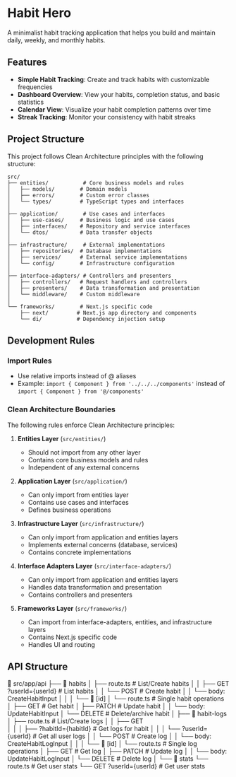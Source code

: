 # Habit Hero

A minimalist habit tracking application that helps you build and maintain daily, weekly, and monthly habits.

## Features

- **Simple Habit Tracking**: Create and track habits with customizable frequencies
- **Dashboard Overview**: View your habits, completion status, and basic statistics
- **Calendar View**: Visualize your habit completion patterns over time
- **Streak Tracking**: Monitor your consistency with habit streaks

## Project Structure

This project follows Clean Architecture principles with the following structure:

```
src/
├── entities/           # Core business models and rules
│   ├── models/        # Domain models
│   ├── errors/        # Custom error classes
│   └── types/         # TypeScript types and interfaces
│
├── application/        # Use cases and interfaces
│   ├── use-cases/     # Business logic and use cases
│   ├── interfaces/    # Repository and service interfaces
│   └── dtos/          # Data transfer objects
│
├── infrastructure/     # External implementations
│   ├── repositories/  # Database implementations
│   ├── services/      # External service implementations
│   └── config/        # Infrastructure configuration
│
├── interface-adapters/ # Controllers and presenters
│   ├── controllers/   # Request handlers and controllers
│   ├── presenters/    # Data transformation and presentation
│   └── middleware/    # Custom middleware
│
└── frameworks/        # Next.js specific code
    ├── next/         # Next.js app directory and components
    └── di/           # Dependency injection setup
```

## Development Rules

### Import Rules

- Use relative imports instead of @ aliases
- Example: `import { Component } from '../../../components'` instead of `import { Component } from '@/components'`

### Clean Architecture Boundaries

The following rules enforce Clean Architecture principles:

1. **Entities Layer** (`src/entities/`)

   - Should not import from any other layer
   - Contains core business models and rules
   - Independent of any external concerns

2. **Application Layer** (`src/application/`)

   - Can only import from entities layer
   - Contains use cases and interfaces
   - Defines business operations

3. **Infrastructure Layer** (`src/infrastructure/`)

   - Can only import from application and entities layers
   - Implements external concerns (database, services)
   - Contains concrete implementations

4. **Interface Adapters Layer** (`src/interface-adapters/`)

   - Can only import from application and entities layers
   - Handles data transformation and presentation
   - Contains controllers and presenters

5. **Frameworks Layer** (`src/frameworks/`)
   - Can import from interface-adapters, entities, and infrastructure layers
   - Contains Next.js specific code
   - Handles UI and routing

## API Structure

📁 src/app/api
├── 📁 habits
│ ├── route.ts # List/Create habits
│ │ ├── GET ?userId={userId} # List habits
│ │ └── POST # Create habit
│ │ └── body: CreateHabitInput
│ │
│ └── 📁 [id]
│ └── route.ts # Single habit operations
│ ├── GET # Get habit
│ ├── PATCH # Update habit
│ │ └── body: UpdateHabitInput
│ └── DELETE # Delete/archive habit
│
├── 📁 habit-logs
│ ├── route.ts # List/Create logs
│ │ ├── GET  
│ │ │ ├── ?habitId={habitId} # Get logs for habit
│ │ │ └── ?userId={userId} # Get all user logs
│ │ └── POST # Create log
│ │ └── body: CreateHabitLogInput
│ │
│ └── 📁 [id]
│ └── route.ts # Single log operations
│ ├── GET # Get log
│ ├── PATCH # Update log
│ │ └── body: UpdateHabitLogInput
│ └── DELETE # Delete log
│
└── 📁 stats
└── route.ts # Get user stats
└── GET ?userId={userId} # Get user stats
